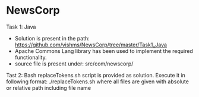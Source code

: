 # NewsCorp

Task 1: Java
* Solution is present in the path: https://github.com/vishms/NewsCorp/tree/master/Task1_Java
* Apache Commons Lang library has been used to implement the required functionality.
* source file is present under: src/com/newscorp/

Tast 2: Bash
replaceTokens.sh script is provided as solution.
Execute it in following format:
./replaceTokens.sh <inputFile> <propertyFile> <outputFile>
where all files are given with absolute or relative path including file name
